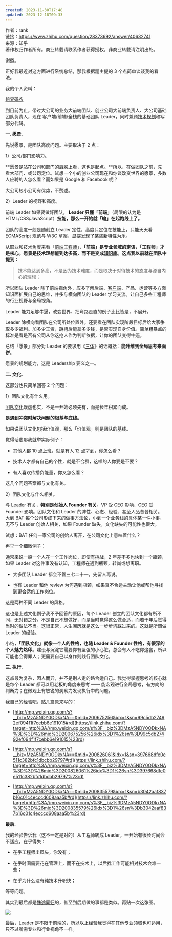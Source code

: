```yaml
---
created: 2023-11-30T17:48
updated: 2023-12-18T09:33
---
```

作者：rank  
链接：https://www.zhihu.com/question/28373692/answer/40632741  
来源：知乎  
著作权归作者所有。商业转载请联系作者获得授权，非商业转载请注明出处。  
  

谢邀。

正好我最近对这方面进行系统总结，那我根据题主提的 3 个点简单谈谈我的看法。

我的个人资料：

[跨界码农](https://link.zhihu.com/?target=http%3A//mp.weixin.qq.com/s%3F__biz%3DMzA5NDY0ODkxNA%3D%3D%26mid%3D202787061%26idx%3D1%26sn%3D752d54d5605bffb49c1e24ae9dadbd57%23rd)  
  

到目前为止，带过大公司的业务大前端团队、创业公司大前端负责人、大公司基础团队负责人，现在 客户端/前端/全栈的基础团队 Leader，同时兼顾[技术规划](https://www.zhihu.com/search?q=%E6%8A%80%E6%9C%AF%E8%A7%84%E5%88%92&search_source=Entity&hybrid_search_source=Entity&hybrid_search_extra=%7B%22sourceType%22%3A%22answer%22%2C%22sourceId%22%3A40632741%7D)和写部分代码。

**一. 愿景.**

先说愿景，是团队高度问题。主要取决于 2 点：

1）公司/部门影响力。

**愿景是站在公司和部门的肩膀上看，这也是起点。**所以，在做团队之前，先看大部门、或公司定位。试想一个小的创业公司现在和你谈改变世界的愿景，多数人应聘的人怎么看？而如果是 Google 和 Facebook 呢？

大公司较小公司有优势，不赘述。

2）Leader 的视野和高度。

前端 Leader 如果要做好团队， **Leader 只懂「前端」**（局限的认为是 HTML/CSS/JavaScript）**技能，那么一开始就「输」在起跑线上了。**

团队的高度一般是随创立 Leader 定性，高度只定位在技能上，只能天天看 ECMAScript 规范与 W3C 草案，显摆发现了某些新特性为乐。

从职业和技术角度来看「[前端工程师](https://www.zhihu.com/search?q=%E5%89%8D%E7%AB%AF%E5%B7%A5%E7%A8%8B%E5%B8%88&search_source=Entity&hybrid_search_source=Entity&hybrid_search_extra=%7B%22sourceType%22%3A%22answer%22%2C%22sourceId%22%3A40632741%7D)」，**「前端」是专业领域的定语，「工程师」才是核心。愿景是技术理想能到达多高，而不是变成[知识库](https://www.zhihu.com/search?q=%E7%9F%A5%E8%AF%86%E5%BA%93&search_source=Entity&hybrid_search_source=Entity&hybrid_search_extra=%7B%22sourceType%22%3A%22answer%22%2C%22sourceId%22%3A40632741%7D)。这点我以前就在团队中提到：**

> 技术能达到多高，不是因为技术难度，而是取决于对待技术的态度与源自内心的理想；

所以团队 Leader 除了前端视角外，应多了解后端、[客户端](https://www.zhihu.com/search?q=%E5%AE%A2%E6%88%B7%E7%AB%AF&search_source=Entity&hybrid_search_source=Entity&hybrid_search_extra=%7B%22sourceType%22%3A%22answer%22%2C%22sourceId%22%3A40632741%7D)、产品、运营等多方面知识面扩展自己的思维，并多与横向团队的 Leader 学习交流。让自己多些工程师的行业视野与全局视角。

Leader 能力足够牛逼，改变世界、把弯路走直的例子比比皆是，不展开。

Leader 除横向看团队在公司所处位置外，还要看在团队实现阶段目标后给大家争取多少福利。加多少工资，跳槽后能拿多少钱，是否实现自身价值。简单粗暴点的标准是看是否有公司从你这抢人作为判断依据，让你的团队变得牛逼。

总结「愿景」部分对 Leader 的要求用《[三体](https://www.zhihu.com/search?q=%E4%B8%89%E4%BD%93&search_source=Entity&hybrid_search_source=Entity&hybrid_search_extra=%7B%22sourceType%22%3A%22answer%22%2C%22sourceId%22%3A40632741%7D)》的话概括：**能升维到全局思考来画饼**。

愿景的规划能力，这是 Leadership 要义之一。

**二. 文化.**

这部分也只简单回答 2 个问题：

1）团队文化有什么用。

[团队文化](https://www.zhihu.com/search?q=%E5%9B%A2%E9%98%9F%E6%96%87%E5%8C%96&search_source=Entity&hybrid_search_source=Entity&hybrid_search_extra=%7B%22sourceType%22%3A%22answer%22%2C%22sourceId%22%3A40632741%7D)既虚也实，不是一开始必须先有，而是长年积累而成。

**是遇到冲突时解决问题的根基与底线。**

如果说团队文化包括价值观，那么「价值观」则是团队的基线。

觉得话虚那我就举实际例子：

- 其他人都 10 点上班，就是有人 12 点才到，你怎么看？  
    
- 技术人才都有自己的个性，就是不合群，这样的人你要是不要？  
    
- 有人喜欢传播负能量，你又怎么看？  
    

这几个问题答案都与文化有关。

2）团队文化与什么相关。

与 Leader 有关，**特别是[创始人](https://www.zhihu.com/search?q=%E5%88%9B%E5%A7%8B%E4%BA%BA&search_source=Entity&hybrid_search_source=Entity&hybrid_search_extra=%7B%22sourceType%22%3A%22answer%22%2C%22sourceId%22%3A40632741%7D) Founder 有关**。VP 受 CEO 影响，CEO 受 Founder 影响。团队文化和 Leader 的脾性、心态、经验、甚至人品昔昔相关。大到 BAT 每个公司形成下来的做事方法论，小到一个业务线的具体某一件小事，无不与 Leader 创始人相关，如果 Founder 缺失，文化缺失的可能性也很大。

试想：BAT 任何一家公司的创始人离开，在公司文化上意味着什么？

再举一个细微例子：

通常来说一般一个人在一个工作岗位，即使有挑战，2 年差不多也快到一个瓶颈，如果 Leader 对这件事没有认知，工程师在遇到瓶颈，转岗或想离职。

- 大多团队 Leader 都会不管三七二十一，先留人再说。  
    
- 也有 Leader 和他 review 为何遇到瓶颈，如果真不合适主动让他或帮他寻找到更合适的工作岗位。

这是两种不同 Leader 的风格。

这也是上述文化例子我不予回答的原因，每个 Leader 创立的团队文化都有所不同，无对错之分。不是自己不想做好，而是当时觉得这么做合适，而若干年后觉得当时的做法不当。这很正常，人生阅历就是这么一步步坑踩过来的。这就是所谓做 Leader 的经验。

小结，**「团队文化」就像一个人的性格，也随 Leader & Founder 性格，有很深的个人魅力烙印**。建设与沉淀它需要你有坚强的小心脏，总会有人不吃你这套，所以可能也会得罪人；更需要自己以身作则践行团队文化。

**三. 执行.**

这点最为复杂，因人而异，并不是别人走的路合适自己。我觉得掌握思考的核心就是每个 Leader 都可以用老板的角度来思考 —— 能宏观进行全局思考，有方向的判断力；在微观上有敏锐的洞察力发现执行中的问题。

我自己的经验吧，贴几篇原来写的：

- [http://mp.weixin.qq.com/s?__biz=MzA5NDY0ODkxNA==&mid=200675256&idx=1&sn=99c5db27492ef094f1f7cebb6e191015#rd](https://link.zhihu.com/?target=http%3A//mp.weixin.qq.com/s%3F__biz%3DMzA5NDY0ODkxNA%3D%3D%26mid%3D200675256%26idx%3D1%26sn%3D99c5db27492ef094f1f7cebb6e191015%23rd)  
    
- [http://mp.weixin.qq.com/s?__biz=MzA5NDY0ODkxNA==&mid=200826061&idx=1&sn=397668dfe0e511c382bfc1dbcbb29797#rd](https://link.zhihu.com/?target=http%3A//mp.weixin.qq.com/s%3F__biz%3DMzA5NDY0ODkxNA%3D%3D%26mid%3D200826061%26idx%3D1%26sn%3D397668dfe0e511c382bfc1dbcbb29797%23rd)  
    
- [http://mp.weixin.qq.com/s?__biz=MzA5NDY0ODkxNA==&mid=200835579&idx=1&sn=b3042aaf837b16c01c4ecccd608aaa5b#rd](https://link.zhihu.com/?target=http%3A//mp.weixin.qq.com/s%3F__biz%3DMzA5NDY0ODkxNA%3D%3D%26mid%3D200835579%26idx%3D1%26sn%3Db3042aaf837b16c01c4ecccd608aaa5b%23rd)

**最后.**

我的经验告诉我（这不一定是对的）从工程师转成 Leader，一开始有很长时间会不适应，在乎得失：

- 在乎工程师出风头，你没有；  
    
- 在乎时间需要花在管理上，而不在技术上，以后找工作可能相对技术会难一些；  
    
- 在乎为什么没有纯技术升职快；

等等问题。

其实到最后都是[殊途同归](https://www.zhihu.com/search?q=%E6%AE%8A%E9%80%94%E5%90%8C%E5%BD%92&search_source=Entity&hybrid_search_source=Entity&hybrid_search_extra=%7B%22sourceType%22%3A%22answer%22%2C%22sourceId%22%3A40632741%7D)的，甚至到后期做的事都是类似。再贴一次这张图。

![](https://picx.zhimg.com/80/912da4e7fc3b3f395df0a160cbff8493_1440w.webp?source=2c26e567)

  

最后，Leader 是不限于前端的，所以以上经验我觉得在其他专业领域也可适用，只不过所需专业和行业视角不一样。